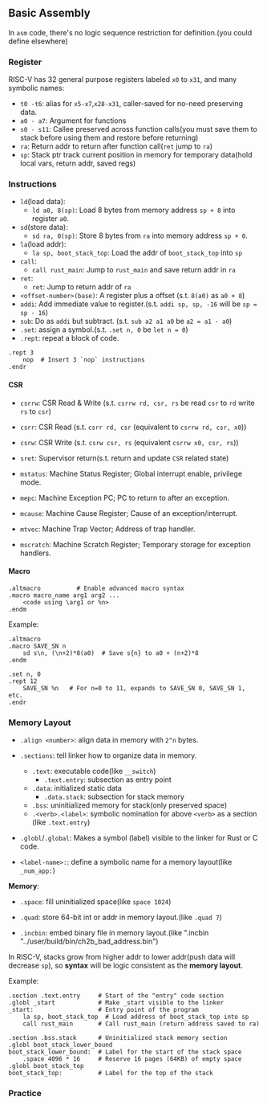 ## Basic Assembly

In `asm` code, there's no logic sequence restriction for definition.(you could define elsewhere)

### Register

RISC-V has 32 general purpose registers labeled `x0` to `x31`, and many symbolic names:

- `t0 -t6`: alias for `x5-x7`,`x28-x31`, caller-saved for no-need preserving data.
- `a0 - a7`: Argument for functions
- `s0 - s11`: Callee preserved across function calls(you must save them to stack before using them and restore before returning)
- `ra`: Return addr to return after function call(`ret` jump to `ra`)
- `sp`: Stack ptr track current position in memory for temporary data(hold local vars, return addr, saved regs)

### Instructions

- `ld`(load data):
  - `ld a0, 8(sp)`: Load 8 bytes from memory address `sp + 8` into register `a0`.
- `sd`(store data):
  - `sd ra, 0(sp)`: Store 8 bytes from `ra` into memory address `sp + 0`.
- `la`(load addr):
  - `la sp, boot_stack_top`: Load the addr of `boot_stack_top` into `sp`
- `call`:
  - `call rust_main`: Jump to `rust_main` and save return addr in `ra`
- `ret`:
  - `ret`: Jump to return addr of `ra`
- `<offset-number>(base)`: A register plus a offset (s.t. `8(a0)` as `a0 + 8`)
- `addi`: Add immediate value to register.(s.t. `addi sp, sp, -16` will be `sp = sp - 16`)
- `sub`: Do as `addi` but subtract. (s.t. `sub a2 a1 a0` be `a2 = a1 - a0`)
- `.set`: assign a symbol.(s.t. `.set n, 0` be `let n = 0`)
- `.rept`: repeat a block of code.
```
.rept 3
    nop  # Insert 3 `nop` instructions
.endr
```

#### CSR

- `csrrw`: CSR Read & Write (s.t. `csrrw rd, csr, rs` be read `csr` to `rd` write `rs` to `csr`)

- `csrr`: CSR Read (s.t. `csrr rd, csr` (equivalent to `csrrw rd, csr, x0`))

- `csrw`: CSR Write (s.t. `csrw csr, rs` (equivalent `csrrw x0, csr, rs`))

- `sret`: Supervisor return(s.t. return and update `CSR` related state)

- `mstatus`: Machine Status Register; Global interrupt enable, privilege mode.

- `mepc`: Machine Exception PC; PC to return to after an exception.

- `mcause`: Machine Cause Register; Cause of an exception/interrupt.

- `mtvec`: Machine Trap Vector; Address of trap handler.

- `mscratch`: Machine Scratch Register; Temporary storage for exception handlers.


#### Macro

```
.altmacro          # Enable advanced macro syntax
.macro macro_name arg1 arg2 ...
    <code using \arg1 or %n>
.endm
```

Example:
```
.altmacro
.macro SAVE_SN n
    sd s\n, (\n+2)*8(a0)  # Save s{n} to a0 + (n+2)*8
.endm

.set n, 0
.rept 12
	SAVE_SN %n   # For n=0 to 11, expands to SAVE_SN 0, SAVE_SN 1, etc.
.endr
```
  
### Memory Layout

- `.align <number>`: align data in memory with `2^n` bytes.

- `.sections`: tell linker how to organize data in memory.
  - `.text`: executable code(like `__switch`)
    - `.text.entry`: subsection as entry point
  - `.data`: initialized static data 
	- `.data.stack`: subsection for stack memory
  - `.bss`: uninitialized memory for stack(only preserved space)
  - `.<verb>.<label>`: symbolic nomination for above `<verb>` as a section (like `.text.entry`)

- `.globl`/`.global`: Makes a symbol (label) visible to the linker for Rust or C code.

- `<label-name>:`: define a symbolic name for a memory layout(like `_num_app:`)

**Memory**:

- `.space`: fill uninitialized space(like `space 1024`)

- `.quad`: store 64-bit int or addr in memory layout.(like `.quad 7`)

- `.incbin`: embed binary file in memory layout.(like ".incbin "../user/build/bin/ch2b_bad_address.bin")

In RISC-V, stacks grow from higher addr to lower addr(push data will decrease `sp`), so **syntax** will be logic consistent as the **memory layout**.

Example:
```
.section .text.entry     # Start of the "entry" code section
.globl _start            # Make _start visible to the linker
_start:                  # Entry point of the program
    la sp, boot_stack_top  # Load address of boot_stack_top into sp
    call rust_main       # Call rust_main (return address saved to ra)

.section .bss.stack      # Uninitialized stack memory section
.globl boot_stack_lower_bound
boot_stack_lower_bound:  # Label for the start of the stack space
    .space 4096 * 16     # Reserve 16 pages (64KB) of empty space
.globl boot_stack_top
boot_stack_top:          # Label for the top of the stack
```

### Practice



